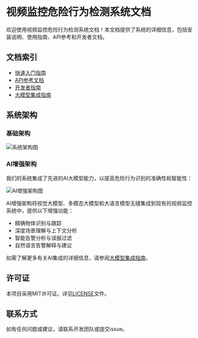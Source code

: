 # 视频监控危险行为检测系统文档

欢迎使用视频监控危险行为检测系统文档！本文档提供了系统的详细信息，包括安装说明、使用指南、API参考和开发者文档。

## 文档索引

- [快速入门指南](docs/QUICK_START.md)
- [API参考文档](docs/API_REFERENCE.md)
- [开发者指南](docs/DEVELOPER_GUIDE.md)
- [大模型集成指南](docs/AI_INTEGRATION_GUIDE.md)

## 系统架构

### 基础架构

![系统架构图](images/architecture.png)

### AI增强架构

我们的系统集成了先进的AI大模型能力，以提高危险行为识别的准确性和智能性：

![AI增强架构图](docs/images/ai_architecture.svg)

AI增强架构将视觉大模型、多模态大模型和大语言模型无缝集成到现有的视频监控系统中，提供以下增强功能：

- 精确物体识别与跟踪
- 深度场景理解与上下文分析
- 智能告警分析与误报过滤
- 自然语言告警解释与建议

如需了解更多有关AI集成的详细信息，请参阅[大模型集成指南](docs/AI_INTEGRATION_GUIDE.md)。

## 许可证

本项目采用MIT许可证。详见[LICENSE](../LICENSE)文件。

## 联系方式

如有任何问题或建议，请联系开发团队或提交issue。 